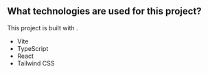 
## What technologies are used for this project?

This project is built with .

- Vite
- TypeScript
- React
- Tailwind CSS
